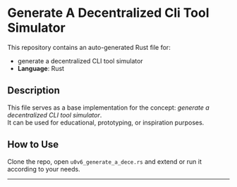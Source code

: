 # Generate A Decentralized Cli Tool Simulator

This repository contains an auto-generated Rust file for:

- generate a decentralized CLI tool simulator
- **Language**: Rust

## Description

This file serves as a base implementation for the concept: *generate a decentralized CLI tool simulator*.  
It can be used for educational, prototyping, or inspiration purposes.

## How to Use

Clone the repo, open `u0v6_generate_a_dece.rs` and extend or run it according to your needs.

---


